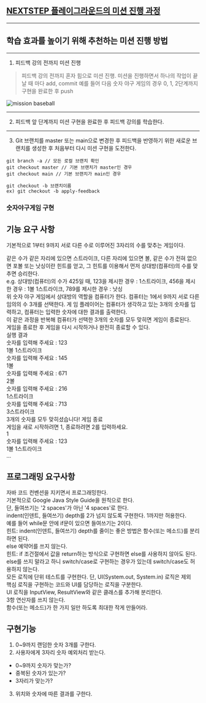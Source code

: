 ## [NEXTSTEP 플레이그라운드의 미션 진행 과정](https://github.com/next-step/nextstep-docs/blob/master/playground/README.md)

---
## 학습 효과를 높이기 위해 추천하는 미션 진행 방법

---
1. 피드백 강의 전까지 미션 진행 
> 피드백 강의 전까지 혼자 힘으로 미션 진행. 미션을 진행하면서 하나의 작업이 끝날 때 마다 add, commit
> 예를 들어 다음 숫자 야구 게임의 경우 0, 1, 2단계까지 구현을 완료한 후 push

![mission baseball](https://raw.githubusercontent.com/next-step/nextstep-docs/master/playground/images/mission_baseball.png)

---
2. 피드백 앞 단계까지 미션 구현을 완료한 후 피드백 강의를 학습한다.

---
3. Git 브랜치를 master 또는 main으로 변경한 후 피드백을 반영하기 위한 새로운 브랜치를 생성한 후 처음부터 다시 미션 구현을 도전한다.

```
git branch -a // 모든 로컬 브랜치 확인
git checkout master // 기본 브랜치가 master인 경우
git checkout main // 기본 브랜치가 main인 경우

git checkout -b 브랜치이름
ex) git checkout -b apply-feedback
```
### 숫자야구게임 구현

## 기능 요구 사항
기본적으로 1부터 9까지 서로 다른 수로 이루어진 3자리의 수를 맞추는 게임이다.  

같은 수가 같은 자리에 있으면 스트라이크, 다른 자리에 있으면 볼, 같은 수가 전혀 없으면 포볼 또는 낫싱이란 힌트를 얻고, 그 힌트를 이용해서 먼저 상대방(컴퓨터)의 수를 맞추면 승리한다.  
e.g. 상대방(컴퓨터)의 수가 425일 때, 123을 제시한 경우 : 1스트라이크, 456을 제시한 경우 : 1볼 1스트라이크, 789를 제시한 경우 : 낫싱  
위 숫자 야구 게임에서 상대방의 역할을 컴퓨터가 한다. 컴퓨터는 1에서 9까지 서로 다른 임의의 수 3개를 선택한다. 게 임 플레이어는 컴퓨터가 생각하고 있는 3개의 숫자를 입력하고, 컴퓨터는 입력한 숫자에 대한 결과를 출력한다.  
이 같은 과정을 반복해 컴퓨터가 선택한 3개의 숫자를 모두 맞히면 게임이 종료된다.  
게임을 종료한 후 게임을 다시 시작하거나 완전히 종료할 수 있다.  
실행 결과  
숫자를 입력해 주세요 : 123  
1볼 1스트라이크  
숫자를 입력해 주세요 : 145  
1볼  
숫자를 입력해 주세요 : 671  
2볼  
숫자를 입력해 주세요 : 216  
1스트라이크  
숫자를 입력해 주세요 : 713  
3스트라이크  
3개의 숫자를 모두 맞히셨습니다! 게임 종료  
게임을 새로 시작하려면 1, 종료하려면 2를 입력하세요.  
1  
숫자를 입력해 주세요 : 123  
1볼 1스트라이크  
…
## 프로그래밍 요구사항
자바 코드 컨벤션을 지키면서 프로그래밍한다.  
기본적으로 Google Java Style Guide을 원칙으로 한다.  
단, 들여쓰기는 '2 spaces'가 아닌 '4 spaces'로 한다.  
indent(인덴트, 들여쓰기) depth를 2가 넘지 않도록 구현한다. 1까지만 허용한다.  
예를 들어 while문 안에 if문이 있으면 들여쓰기는 2이다.  
힌트: indent(인덴트, 들여쓰기) depth를 줄이는 좋은 방법은 함수(또는 메소드)를 분리하면 된다.  
else 예약어를 쓰지 않는다.  
힌트: if 조건절에서 값을 return하는 방식으로 구현하면 else를 사용하지 않아도 된다.  
else를 쓰지 말라고 하니 switch/case로 구현하는 경우가 있는데 switch/case도 허용하지 않는다.  
모든 로직에 단위 테스트를 구현한다. 단, UI(System.out, System.in) 로직은 제외  
핵심 로직을 구현하는 코드와 UI를 담당하는 로직을 구분한다.  
UI 로직을 InputView, ResultView와 같은 클래스를 추가해 분리한다.  
3항 연산자를 쓰지 않는다.  
함수(또는 메소드)가 한 가지 일만 하도록 최대한 작게 만들어라.  

## 구현기능  
1. 0~9까지 랜덤한 숫자 3개를 구한다.  
2. 사용자에게 3자리 숫자 예외처리 받는다.  
 * 0~9까지 숫자가 맞는가?  
 * 중복된 숫자가 있는가?  
 * 3자리가 맞는가?  
3. 위치와 숫자에 따른 결과를 구한다.
